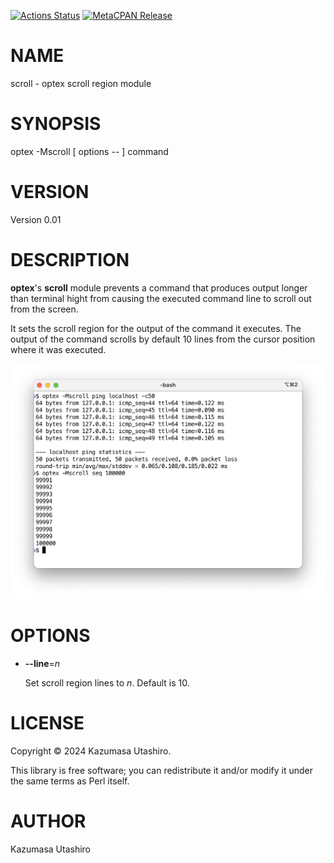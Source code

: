 [![Actions Status](https://github.com/kaz-utashiro/optex-scroll/workflows/test/badge.svg)](https://github.com/kaz-utashiro/optex-scroll/actions) [![MetaCPAN Release](https://badge.fury.io/pl/App-optex-scroll.svg)](https://metacpan.org/release/App-optex-scroll)
# NAME

scroll - optex scroll region module

# SYNOPSIS

optex -Mscroll \[ options -- \] command

# VERSION

Version 0.01

# DESCRIPTION

**optex**'s **scroll** module prevents a command that produces output
longer than terminal hight from causing the executed command line to
scroll out from the screen.

It sets the scroll region for the output of the command it executes.
The output of the command scrolls by default 10 lines from the cursor
position where it was executed.

<div>
    <p><img width="750" src="https://raw.githubusercontent.com/kaz-utashiro/optex-scroll/main/images/ping.png">
</div>

# OPTIONS

- **--line**=_n_

    Set scroll region lines to _n_.
    Default is 10.

# LICENSE

Copyright ©︎ 2024 Kazumasa Utashiro.

This library is free software; you can redistribute it and/or modify
it under the same terms as Perl itself.

# AUTHOR

Kazumasa Utashiro

